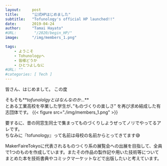 ```yaml
---
layout:     post
title:      "公式HPはじめました"
subtitle:   "Tofunology's official HP launched!!"
date:       2019-04-24
author:     "Tamai Hayato"
#URL:        "/2020/begin_HP/"
image:      "/img/members_1.png"

tags:
    - ようこそ
    - Tohunologyへ
    - 皆様どうか
    - ひとつよしなに
#URL: ""
#categories: [ Tech ]
---
```



皆さん、はじめまして。
この度

そもそも**_tofunololgyとはなんなのか..._**  
とある工業高校を卒業した学生が、”ものづくりの楽しさ” を再び求め結成した有志団体です。
{{< figure src="./img/members_1.png" >}}

要するに、昔の同窓生同士で集まってものづくりしようぜってノリでやってるアレです。  
ちなみに『tofunology』って名前は母校の名前からとってきてます😅

MakerFaireTokyoに代表されるものつくり系の展覧会への出展を目指して、全員で1つのものを作成しています。またその作品の製作記や用いた技術等についてまとめた本を技術書典やコミックマーケットなどで出版したいと考えています。